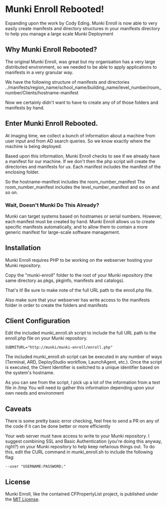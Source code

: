 # Munki Enroll Rebooted!

Expanding upon the work by Cody Eding. Munki Enroll is now able to very easily create manifests and directory structures in your manifests directory to help you manage a large scale Munki Deployment

## Why Munki Enroll Rebooted?

The original Munki Enroll, was great but my organisation has a very large distributed environment, so we needed to be able to apply applications to manifests in a very granular way.

We have the following structure of manifests and directories
../manifests/region_name/school_name/building_name/level_number/room_number/Clients/hostname-manifest

Now we certainly didn't want to have to create any of of those folders and manifests by hand.

## Enter Munki Enroll Rebooted.

At imaging time, we collect a bunch of information about a machine from user input and from AD search queries.
So we know exactly where the machine is being deployed.

Based upon this information, Munki Enroll checks to see if we already have a manifest for our machine.
If we don't then the php script will create the directories and manifests for us.
Each manifest includes the manifest of the enclosing folder.

So the hostname-manifest includes the room_number_manifest
The room_number_manifest includes the level_number_manifest and so on and so on.

### Wait, Doesn't Munki Do This Already?

Munki can target systems based on hostnames or serial numbers. However, each manifest must be created by hand. Munki Enroll allows us to create specific manifests automatically, and to allow them to contain a more generic manifest for large-scale software management.

## Installation

Munki Enroll requires PHP to be working on the webserver hosting your Munki repository.

Copy the "munki-enroll" folder to the root of your Munki repository (the same directory as pkgs, pkginfo, manifests and catalogs). 

That's it! Be sure to make note of the full URL path to the enroll.php file.

Also make sure that your webserver has write access to the manifests folder in order to create the folders and manifests

## Client Configuration

Edit the included munki_enroll.sh script to include the full URL path to the enroll.php file on your Munki repository.

	SUBMITURL="http://munki/munki-enroll/enroll.php"

The included munki_enroll.sh script can be executed in any number of ways (Terminal, ARD, DeployStudio workflow, LaunchAgent, etc.). Once the script is executed, the Client Identifier is switched to a unique identifier based on the system's hostname.

As you can see from the script, I pick up a lot of the information from a text file in /tmp
You will need to gather this information depending upon your own needs and environment

## Caveats

There is some pretty basic error checking, feel free to send a PR on any of the code if it can be done better or more efficiently

Your web server must have access to write to your Munki repository. I suggest combining SSL and Basic Authentication (you're doing this anyway, right?) on your Munki repository to help keep nefarious things out. To do this, edit the CURL command in munki_enroll.sh to include the following flag:

	--user "USERNAME:PASSWORD;" 

## License

Munki Enroll, like the contained CFPropertyList project, is published under the [MIT License](http://www.opensource.org/licenses/mit-license.php).
